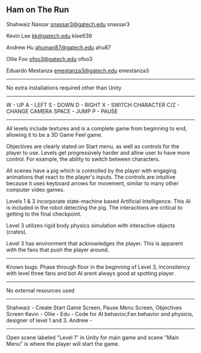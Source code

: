 ## Ham on The Run

Shahwaiz Nassar
snassar3@gatech.edu
snassar3

Kevin Lee
kk@gatech.edu
klee639

Andrew Hu
ahuman87@gatech.edu
ahu87

Ollie Foo
ofoo3@gatech.edu
ofoo3

Eduardo Mestanza
emestanza3@gatech.edu
emestanza3

------------------------------------------------------------------------------------------

No extra installations required other than Unity

------------------------------------------------------------------------------------------

W - UP
A - LEFT
S - DOWN
D - RIGHT
X - SWITCH CHARACTER
C/Z - CHANGE CAMERA
SPACE - JUMP
P - PAUSE

------------------------------------------------------------------------------------------
All levels include textures and is a complete game from beginning to end, allowing it to be a 3D Game Feel game.

Objectives are clearly stated on Start menu, as well as controls for the player to use. Levels get progressively harder and allow user to have more control. For example, the ability to switch between characters.

All scenes have a pig which is controlled by the player with engaging animations that react to the player's inputs. The controls are intuitive because it uses keyboard arrows for movement, similar to many other computer video games.

Levels 1 & 3 incorporate state-machine based Artificial Intelligence. This AI is included in the robot detecting the pig. The interactions are critical to getting to the final checkpoint.

Level 3 utilizes rigid body physics simulation with interactive objects (crates).

Level 3 has environment that acknowledges the player. This is apparent with the fans that push the player around.

------------------------------------------------------------------------------------------

Known bugs: Phase through floor in the beginning of Level 3, inconsitency with level three fans and bot AI arent always good at spotting player.

------------------------------------------------------------------------------------------

No external resources used

------------------------------------------------------------------------------------------

Shahwaiz - Create Start Game Screen, Pause Menu Screen, Objectives Screen
Kevin - 
Ollie - 
Edu - Code for AI behavior,Fan behavior and physicis, designer of level 1 and 3.
Andrew - 

------------------------------------------------------------------------------------------
Open scene labeled "Level 1" in Unity for main game and scene "Main Menu" is where the player will start the game.
